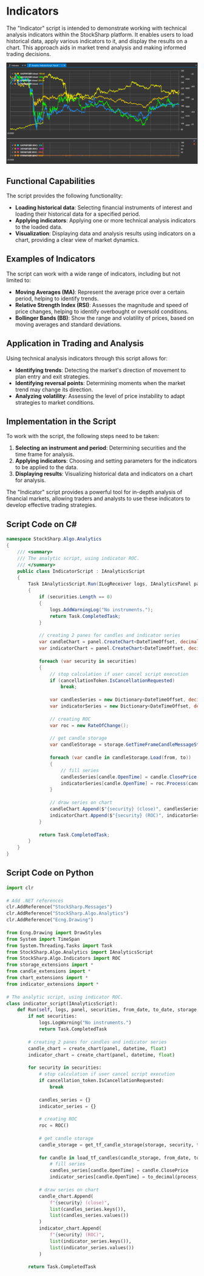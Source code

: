 # Indicators

The "Indicator" script is intended to demonstrate working with technical analysis indicators within the StockSharp platform. It enables users to load historical data, apply various indicators to it, and display the results on a chart. This approach aids in market trend analysis and making informed trading decisions.

![hydra_analytics_indicator](../../../../images/hydra_analytics_indicator.png)

## Functional Capabilities

The script provides the following functionality:

- **Loading historical data**: Selecting financial instruments of interest and loading their historical data for a specified period.
- **Applying indicators**: Applying one or more technical analysis indicators to the loaded data.
- **Visualization**: Displaying data and analysis results using indicators on a chart, providing a clear view of market dynamics.

## Examples of Indicators

The script can work with a wide range of indicators, including but not limited to:

- **Moving Averages (MA)**: Represent the average price over a certain period, helping to identify trends.
- **Relative Strength Index (RSI)**: Assesses the magnitude and speed of price changes, helping to identify overbought or oversold conditions.
- **Bollinger Bands (BB)**: Show the range and volatility of prices, based on moving averages and standard deviations.

## Application in Trading and Analysis

Using technical analysis indicators through this script allows for:

- **Identifying trends**: Detecting the market's direction of movement to plan entry and exit strategies.
- **Identifying reversal points**: Determining moments when the market trend may change its direction.
- **Analyzing volatility**: Assessing the level of price instability to adapt strategies to market conditions.

## Implementation in the Script

To work with the script, the following steps need to be taken:

1. **Selecting an instrument and period**: Determining securities and the time frame for analysis.
2. **Applying indicators**: Choosing and setting parameters for the indicators to be applied to the data.
3. **Displaying results**: Visualizing historical data and indicators on a chart for analysis.

The "Indicator" script provides a powerful tool for in-depth analysis of financial markets, allowing traders and analysts to use these indicators to develop effective trading strategies.

## Script Code on C#

```cs
namespace StockSharp.Algo.Analytics
{
	/// <summary>
	/// The analytic script, using indicator ROC.
	/// </summary>
	public class IndicatorScript : IAnalyticsScript
	{
		Task IAnalyticsScript.Run(ILogReceiver logs, IAnalyticsPanel panel, SecurityId[] securities, DateTime from, DateTime to, IStorageRegistry storage, IMarketDataDrive drive, StorageFormats format, TimeSpan timeFrame, CancellationToken cancellationToken)
		{
			if (securities.Length == 0)
			{
				logs.AddWarningLog("No instruments.");
				return Task.CompletedTask;
			}

			// creating 2 panes for candles and indicator series
			var candleChart = panel.CreateChart<DateTimeOffset, decimal>();
			var indicatorChart = panel.CreateChart<DateTimeOffset, decimal>();

			foreach (var security in securities)
			{
				// stop calculation if user cancel script execution
				if (cancellationToken.IsCancellationRequested)
					break;

				var candlesSeries = new Dictionary<DateTimeOffset, decimal>();
				var indicatorSeries = new Dictionary<DateTimeOffset, decimal>();

				// creating ROC
				var roc = new RateOfChange();

				// get candle storage
				var candleStorage = storage.GetTimeFrameCandleMessageStorage(security, timeFrame, drive, format);

				foreach (var candle in candleStorage.Load(from, to))
				{
					// fill series
					candlesSeries[candle.OpenTime] = candle.ClosePrice;
					indicatorSeries[candle.OpenTime] = roc.Process(candle).GetValue<decimal>();
				}

				// draw series on chart
				candleChart.Append($"{security} (close)", candlesSeries.Keys, candlesSeries.Values);
				indicatorChart.Append($"{security} (ROC)", indicatorSeries.Keys, indicatorSeries.Values);
			}

			return Task.CompletedTask;
		}
	}
}
```

## Script Code on Python

```python
import clr

# Add .NET references
clr.AddReference("StockSharp.Messages")
clr.AddReference("StockSharp.Algo.Analytics")
clr.AddReference("Ecng.Drawing")

from Ecng.Drawing import DrawStyles
from System import TimeSpan
from System.Threading.Tasks import Task
from StockSharp.Algo.Analytics import IAnalyticsScript
from StockSharp.Algo.Indicators import ROC
from storage_extensions import *
from candle_extensions import *
from chart_extensions import *
from indicator_extensions import *

# The analytic script, using indicator ROC.
class indicator_script(IAnalyticsScript):
	def Run(self, logs, panel, securities, from_date, to_date, storage, drive, format, time_frame, cancellation_token):
		if not securities:
			logs.LogWarning("No instruments.")
			return Task.CompletedTask

		# creating 2 panes for candles and indicator series
		candle_chart = create_chart(panel, datetime, float)
		indicator_chart = create_chart(panel, datetime, float)

		for security in securities:
			# stop calculation if user cancel script execution
			if cancellation_token.IsCancellationRequested:
				break

			candles_series = {}
			indicator_series = {}

			# creating ROC
			roc = ROC()

			# get candle storage
			candle_storage = get_tf_candle_storage(storage, security, time_frame, drive, format)

			for candle in load_tf_candles(candle_storage, from_date, to_date):
				# fill series
				candles_series[candle.OpenTime] = candle.ClosePrice
				indicator_series[candle.OpenTime] = to_decimal(process_with_candle(roc, candle))

			# draw series on chart
			candle_chart.Append(
				f"{security} (close)",
				list(candles_series.keys()),
				list(candles_series.values())
			)
			indicator_chart.Append(
				f"{security} (ROC)",
				list(indicator_series.keys()),
				list(indicator_series.values())
			)

		return Task.CompletedTask
```
